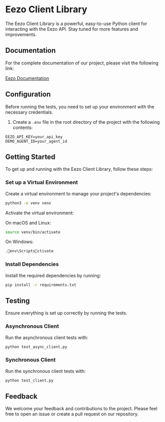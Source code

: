 # Eezo Client Library

The Eezo Client Library is a powerful, easy-to-use Python client for interacting with the Eezo API. Stay tuned for more features and improvements.

## Documentation

For the complete documentation of our project, please visit the following link:

[Eezo Documentation](https://eezo-ai.notion.site/Eezo-Documentation-2a598d6ff7274b668ac27021a35df4ef?pvs=74)

## Configuration

Before running the tests, you need to set up your environment with the necessary credentials.

1. Create a `.env` file in the root directory of the project with the following contents:

```env
EEZO_API_KEY=your_api_key
DEMO_AGENT_ID=your_agent_id
```

## Getting Started

To get up and running with the Eezo Client Library, follow these steps:

### Set up a Virtual Environment

Create a virtual environment to manage your project's dependencies:

```sh
python3 -m venv venv
```

Activate the virtual environment:

On macOS and Linux:

```sh
source venv/bin/activate
```

On Windows:

```cmd
.env\Scriptsctivate
```

### Install Dependencies

Install the required dependencies by running:

```sh
pip install -r requirements.txt
```

## Testing

Ensure everything is set up correctly by running the tests.

### Asynchronous Client

Run the asynchronous client tests with:

```sh
python test_async_client.py
```

### Synchronous Client

Run the synchronous client tests with:

```sh
python test_client.py
```

## Feedback

We welcome your feedback and contributions to the project. Please feel free to open an issue or create a pull request on our repository.
